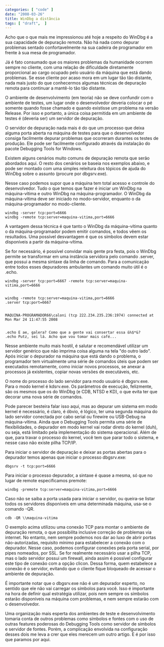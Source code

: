 ```yaml
---
categories: [ "code" ]
date: "2008-03-26"
title: WinDbg a distância
tags: [ "draft",  ]
---
```

Acho que o que mais me impressionou até hoje a respeito do WinDbg é a sua capacidade de depuração remota. Não há nada como depurar problemas sentado confortavelmente na sua cadeira de programador em frente à sua mesa de programador.

Já é fato consumado que os maiores problemas da humanidade ocorrem sempre no cliente, com uma relação de dificuldade diretamente proporcional ao cargo ocupado pelo usuário da máquina que está dando problemas. Se esse cliente por acaso mora em um lugar tão tão distante, nada mais justo do que conhecermos algumas técnicas de depuração remota para continuar a mantê-lo tão tão distante.


O ambiente de desenvolvimento (em teoria) não se deve confundir com o ambiente de testes, um lugar onde o desenvolvedor deveria colocar o pé somente quando fosse chamado e quando existisse um problema na versão Release. Por isso e portanto, a única coisa permitida em um ambiente de testes é (deveria ser) um servidor de depuração.

O servidor de depuração nada mais é do que um processo que deixa alguma porta aberta  na máquina de testes para que o desenvolvedor consiga facilmente depurar problemas que ocorreram durantes os testes de produção. Ele pode ser facilmente configurado através da instalação do pacote Debugging Tools for Windows.

Existem alguns cenários muito comuns de depuração remota que serão abordados aqui. O resto dos cenários se baseia nos exemplos abaixo, e pode ser montado com uma simples releitura dos tópicos de ajuda do WinDbg sobre o assunto (procure por dbgsrv.exe).


Nesse caso podemos supor que a máquina tem total acesso e controle do desenvolvedor. Tudo o que temos que fazer é iniciar um WinDbg na máquina-vítima e outro WinDbg na máquina-programador. O WinDbg da máquina-vítima deve ser iniciado no modo-servidor, enquanto o da máquina-programador no modo-cliente.

    
    windbg -server tcp:port=6666
    windbg -remote tcp:server=maquina-vitima,port=6666

A vantagem dessa técnica é que tanto o WinDbg da máquina-vítima quanto o da máquina-programador podem emitir comandos, e todos vêem os resultados. Uma possível desvantagem é que os símbolos devem estar disponíveis a partir da máquina-vítima.

Se for necessário, é possível convidar mais gente pra festa, pois o WinDbg permite se transformar em uma instância servidora pelo comando .server, que possui a mesma sintaxe da linha de comando. Para a comunicação entre todos esses depuradores ambulantes um comando muito útil é o .echo.

    
    windbg -server tcp:port=6667 -remote tcp:server=maquina-vitima,port=6666

    
    windbg -remote tcp:server=maquina-vitima,port=6666
    .server tcp:port=6667

    
    MAQUINA-PROGRAMADOR66\caloni (tcp 222.234.235.236:1974) connected at Mon Mar 24 11:47:55 2008

    
    .echo E ae, galera? Como que a gente vai consertar essa &%$*&?
    .echo Putz, sei lá. Acho que vou tomar mais café...



Nesse ambiente muito mais hostil, é salutar e recomendável utilizar um servidor genérico que não imprima coisa alguma na tela "do outro lado". Após iniciar o depurador na máquina que está dando o problema, o programador tem virtualmente uma série de comandos úteis que podem ser executados remotamente, como iniciar novos processos, se anexar a processos já existentes, copiar novas versões de executáveis, etc.

O nome do processo do lado servidor para modo usuário é dbgsrv.exe. Para o modo kernel é kdsrv.exe. Os parâmetros de execução, felizmente, são os mesmos que os do WinDbg (e CDB, NTSD e KD), o que evita ter que decorar uma nova série de comandos.





Pode parecer besteira falar isso aqui, mas ao depurar um sistema em modo kernel é necessário, é claro, é óbvio, é lógico, ter uma segunda máquina do lado servidor conectada por cabo serial ou firewire ou USB-Debug na máquina-vítima. Ainda que o Debugging Tools permita uma série de flexibilidades, o depurador em modo kernel vai rodar direto do kernel (duh), ou seja, está limitado pela implementação do sistema operacional. Além de que, para travar o processo do kernel, você tem que parar todo o sistema, e nesse caso não existe pilha TCP/IP.

Para iniciar o servidor de depuração e deixar as portas abertas para o depurador temos apenas que iniciar o processo dbgsrv.exe:

    
    dbgsrv -t tcp:port=6666

Para iniciar o processo depurador, a sintaxe é quase a mesma, só que no lugar de remote especificamos premote:

    
    windbg -premote tcp:server=maquina-vitima,port=6666

Caso não se saiba a porta usada para iniciar o servidor, ou queira-se listar todos os servidores disponíveis em uma determinada máquina, usa-se o comando -QR.

    
    cdb -QR \\maquina-vitima





O exemplo acima utilizou uma conexão TCP para montar o ambiente de depuração remota, o que possibilita inclusive correção de problemas via internet. No entanto, nem sempre podemos nos dar ao luxo de abrir portas não-autorizadas, requisito mínimo para estabelecer a conexão com o depurador. Nesse caso, podemos configurar conexões pela porta serial, por pipes nomeados, por SSL. Se for realmente necessário usar a pilha TCP, mas o lado servidor possui um firewall, ainda assim é possível configurar este tipo de conexão com a opção clicon. Dessa forma, quem estabelece a conexão é o servidor, evitando que o cliente fique bloqueado de acessar o ambiente de depuração.



É importante notar que o dbgsrv.exe não é um depurador esperto, no sentido que ele não vai carregar os símbolos para você. Isso é importante na hora de definir qual estratégia utilizar, pois nem sempre os símbolos estarão disponíveis na máquina com problemas, e nem sempre estarão com o desenvolvedor.

Uma organização mais esperta dos ambientes de teste e desenvolvimento tomaria conta de outros problemas como símbolos e fontes com o uso de outras features poderosas do Debugging Tools como servidor de símbolos e servidor de fontes. Porém, a complicação envolvida na configuração desses dois me leva a crer que eles merecem um outro artigo. E é por isso que paramos por aqui.
